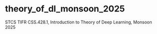 # theory_of_dl_monsoon_2025
STCS TIFR CSS.428.1, Introduction to Theory of Deep Learning, Monsoon 2025
